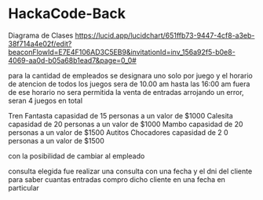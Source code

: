 # HackaCode-Back

Diagrama de Clases 
https://lucid.app/lucidchart/651ffb73-9447-4cf8-a3eb-38f714a4e02f/edit?beaconFlowId=E7E4F106AD3C5EB9&invitationId=inv_156a92f5-b0e8-4069-aa0d-b05a68b1ead7&page=0_0#

para la cantidad de empleados se designara uno solo por juego y el horario de atencion 
de todos los juegos sera de 10.00 am hasta las 16:00 am fuera de ese horario
no sera permitida la venta de entradas arrojando un error, seran 4 juegos en total 

Tren Fantasta capasidad de 15 personas a un valor de $1000
Calesita capasidad de 20 personas a un valor de $1000
Mambo capasidad de 20 personas a un valor de $1500
Autitos Chocadores capasidad de 2  0 personas a un valor de $1500

con la posibilidad de cambiar al empleado 

consulta elegida fue realizar una consulta con una fecha y el dni del cliente 
para saber cuantas entradas compro dicho cliente en una fecha en particular
